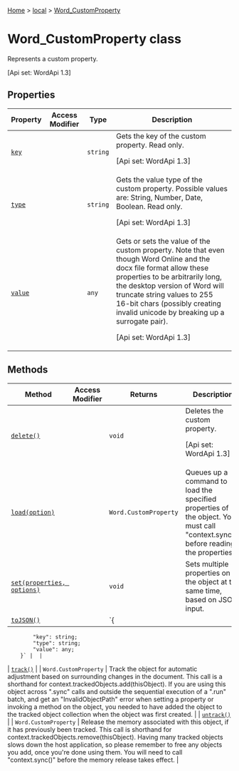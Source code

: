 [Home](./index) &gt; [local](local.md) &gt; [Word\_CustomProperty](local.word_customproperty.md)

# Word\_CustomProperty class

Represents a custom property. 

 \[Api set: WordApi 1.3\]

## Properties

|  Property | Access Modifier | Type | Description |
|  --- | --- | --- | --- |
|  [`key`](local.word_customproperty.key.md) |  | `string` | Gets the key of the custom property. Read only. <p/> \[Api set: WordApi 1.3\] |
|  [`type`](local.word_customproperty.type.md) |  | `string` | Gets the value type of the custom property. Possible values are: String, Number, Date, Boolean. Read only. <p/> \[Api set: WordApi 1.3\] |
|  [`value`](local.word_customproperty.value.md) |  | `any` | Gets or sets the value of the custom property. Note that even though Word Online and the docx file format allow these properties to be arbitrarily long, the desktop version of Word will truncate string values to 255 16-bit chars (possibly creating invalid unicode by breaking up a surrogate pair). <p/> \[Api set: WordApi 1.3\] |

## Methods

|  Method | Access Modifier | Returns | Description |
|  --- | --- | --- | --- |
|  [`delete()`](local.word_customproperty.delete.md) |  | `void` | Deletes the custom property. <p/> \[Api set: WordApi 1.3\] |
|  [`load(option)`](local.word_customproperty.load.md) |  | `Word.CustomProperty` | Queues up a command to load the specified properties of the object. You must call "context.sync()" before reading the properties. |
|  [`set(properties, options)`](local.word_customproperty.set.md) |  | `void` | Sets multiple properties on the object at the same time, based on JSON input. |
|  [`toJSON()`](local.word_customproperty.tojson.md) |  | `{
            "key": string;
            "type": string;
            "value": any;
        }` |  |
|  [`track()`](local.word_customproperty.track.md) |  | `Word.CustomProperty` | Track the object for automatic adjustment based on surrounding changes in the document. This call is a shorthand for context.trackedObjects.add(thisObject). If you are using this object across ".sync" calls and outside the sequential execution of a ".run" batch, and get an "InvalidObjectPath" error when setting a property or invoking a method on the object, you needed to have added the object to the tracked object collection when the object was first created. |
|  [`untrack()`](local.word_customproperty.untrack.md) |  | `Word.CustomProperty` | Release the memory associated with this object, if it has previously been tracked. This call is shorthand for context.trackedObjects.remove(thisObject). Having many tracked objects slows down the host application, so please remember to free any objects you add, once you're done using them. You will need to call "context.sync()" before the memory release takes effect. |

